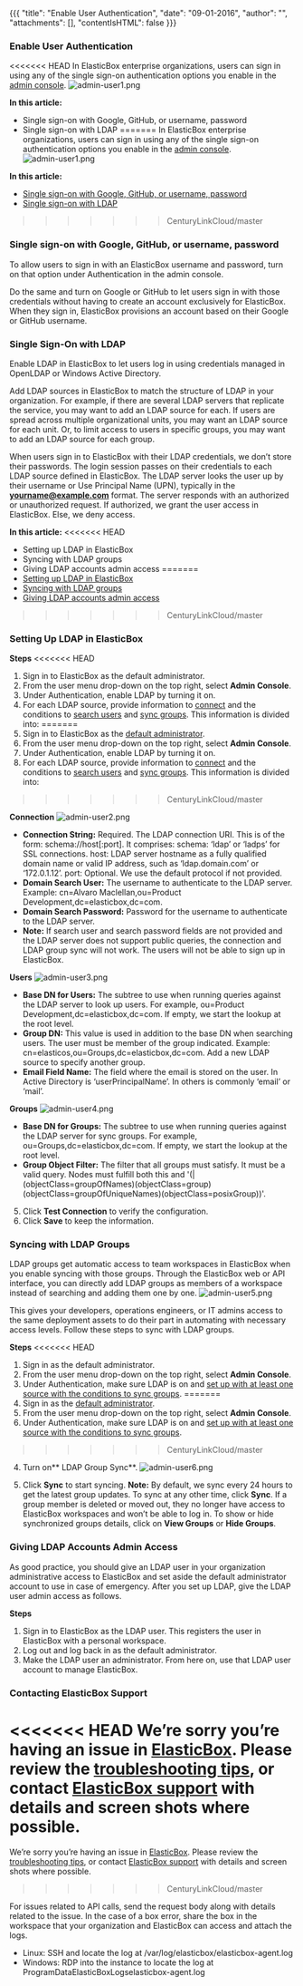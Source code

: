 {{{
"title": "Enable User Authentication",
"date": "09-01-2016",
"author": "",
"attachments": [],
"contentIsHTML": false
}}}

### Enable User Authentication
<<<<<<< HEAD
In ElasticBox enterprise organizations, users can sign in using any of the single sign-on authentication options you enable in the [admin console](./admin-overview.md).
![admin-user1.png](../images/ElasticBox/admin-user1.png)

**In this article:**
* Single sign-on with Google, GitHub, or username, password
* Single sign-on with LDAP
=======
In ElasticBox enterprise organizations, users can sign in using any of the single sign-on authentication options you enable in the [admin console](../ElasticBox/admin-overview.md/).
![admin-user1.png](../images/ElasticBox/admin-user1.png)

**In this article:**
* [Single sign-on with Google, GitHub, or username, password](../ElasticBox/user-authentication.md)
* [Single sign-on with LDAP](../ElasticBox/user-authentication.md)
>>>>>>> CenturyLinkCloud/master

### Single sign-on with Google, GitHub, or username, password
To allow users to sign in with an ElasticBox username and password, turn on that option under Authentication in the admin console.

Do the same and turn on Google or GitHub to let users sign in with those credentials without having to create an account exclusively for ElasticBox. When they sign in, ElasticBox provisions an account based on their Google or GitHub username.

### Single Sign-On with LDAP
Enable LDAP in ElasticBox to let users log in using credentials managed in OpenLDAP or Windows Active Directory.

Add LDAP sources in ElasticBox to match the structure of LDAP in your organization. For example, if there are several LDAP servers that replicate the service, you may want to add an LDAP source for each. If users are spread across multiple organizational units, you may want an LDAP source for each unit. Or, to limit access to users in specific groups, you may want to add an LDAP source for each group.

When users sign in to ElasticBox with their LDAP credentials, we don’t store their passwords. The login session passes on their credentials to each LDAP source defined in ElasticBox. The LDAP server looks the user up by their username or Use Principal Name (UPN), typically in the **yourname@example.com** format. The server responds with an authorized or unauthorized request. If authorized, we grant the user access in ElasticBox. Else, we deny access.

**In this article:**
<<<<<<< HEAD
* Setting up LDAP in ElasticBox
* Syncing with LDAP groups
* Giving LDAP accounts admin access
=======
* [Setting up LDAP in ElasticBox](../ElasticBox/user-authentication.md)
* [Syncing with LDAP groups](../ElasticBox/user-authentication.md)
* [Giving LDAP accounts admin access](../ElasticBox/user-authentication.md)
>>>>>>> CenturyLinkCloud/master

### Setting Up LDAP in ElasticBox

**Steps**
<<<<<<< HEAD
1. Sign in to ElasticBox as the default administrator.
2. From the user menu drop-down on the top right, select **Admin Console**.
3. Under Authentication, enable LDAP by turning it on.
4. For each LDAP source, provide information to [connect](./user-authentication.md) and the conditions to [search users](./user-authentication.md) and [sync groups](./user-authentication.md). This information is divided into:
=======
1. Sign in to ElasticBox as the [default administrator](../ElasticBox/enterprise-setup-onboarding.md).
2. From the user menu drop-down on the top right, select **Admin Console**.
3. Under Authentication, enable LDAP by turning it on.
4. For each LDAP source, provide information to [connect](../ElasticBox/user-authentication.md) and the conditions to [search users](../ElasticBox/user-authentication.md) and [sync groups](../ElasticBox/user-authentication.md). This information is divided into:
>>>>>>> CenturyLinkCloud/master

   **Connection**
   ![admin-user2.png](../images/ElasticBox/admin-user2.png)

   * **Connection String:** Required. The LDAP connection URI. This is of the form: schema://host[:port]. It comprises:
   schema: ‘ldap’ or ‘ladps’ for SSL connections. host: LDAP server hostname as a fully qualified domain name or valid IP address, such as ‘ldap.domain.com’ or ‘172.0.1.12’. port: Optional. We use the default protocol if not provided.
   * **Domain Search User:** The username to authenticate to the LDAP server. Example: cn=Alvaro Maclellan,ou=Product Development,dc=elasticbox,dc=com.
   * **Domain Search Password:** Password for the username to authenticate to the LDAP server.
   * **Note:** If search user and search password fields are not provided and the LDAP server does not support public queries, the connection and LDAP group sync will not work. The users will not be able to sign up in ElasticBox.

   **Users**
   ![admin-user3.png](../images/ElasticBox/admin-user3.png)

   * **Base DN for Users:** The subtree to use when running queries against the LDAP server to look up users. For example, ou=Product Development,dc=elasticbox,dc=com. If empty, we start the lookup at the root level.
   * **Group DN:** This value is used in addition to the base DN when searching users. The user must be member of the group indicated. Example: cn=elasticos,ou=Groups,dc=elasticbox,dc=com. Add a new LDAP source to specify another group.
   * **Email Field Name:** The field where the email is stored on the user. In Active Directory is ‘userPrincipalName’. In others is commonly ‘email’ or ‘mail’.

   **Groups**
   ![admin-user4.png](../images/ElasticBox/admin-user4.png)

   * **Base DN for Groups:** The subtree to use when running queries against the LDAP server for sync groups. For example, ou=Groups,dc=elasticbox,dc=com. If empty, we start the lookup at the root level.
   * **Group Object Filter:** The filter that all groups must satisfy. It must be a valid query. Nodes must fulfill both this and '(|(objectClass=groupOfNames)(objectClass=group)(objectClass=groupOfUniqueNames)(objectClass=posixGroup))'.

5. Click **Test Connection** to verify the configuration.
6. Click **Save** to keep the information.

### Syncing with LDAP Groups
LDAP groups get automatic access to team workspaces in ElasticBox when you enable syncing with those groups. Through the ElasticBox web or API interface, you can directly add LDAP groups as members of a workspace instead of searching and adding them one by one.
![admin-user5.png](../images/ElasticBox/admin-user5.png)

This gives your developers, operations engineers, or IT admins access to the same deployment assets to do their part in automating with necessary access levels. Follow these steps to sync with LDAP groups.

**Steps**
<<<<<<< HEAD
1. Sign in as the default administrator.
2. From the user menu drop-down on the top right, select **Admin Console**.
3. Under Authentication, make sure LDAP is on and [set up with at least one source with the conditions to sync groups](./user-authentication.md).
=======
1. Sign in as the [default administrator](../ElasticBox/enterprise-setup-onboarding.md).
2. From the user menu drop-down on the top right, select **Admin Console**.
3. Under Authentication, make sure LDAP is on and [set up with at least one source with the conditions to sync groups](../ElasticBox/user-authentication.md).
>>>>>>> CenturyLinkCloud/master
4. Turn on** LDAP Group Sync**.
   ![admin-user6.png](../images/ElasticBox/admin-user6.png)

5. Click **Sync** to start syncing.
   **Note:** By default, we sync every 24 hours to get the latest group updates. To sync at any other time, click **Sync**. If a group member is deleted or moved out, they no longer have access to ElasticBox workspaces and won’t be able to log in. To show or hide synchronized groups details, click on **View Groups** or **Hide Groups**.

### Giving LDAP Accounts Admin Access
As good practice, you should give an LDAP user in your organization administrative access to ElasticBox and set aside the default administrator account to use in case of emergency. After you set up LDAP, give the LDAP user admin access as follows.

**Steps**
1. Sign in to ElasticBox as the LDAP user. This registers the user in ElasticBox with a personal workspace.
2. Log out and log back in as the default administrator.
3. Make the LDAP user an administrator. From here on, use that LDAP user account to manage ElasticBox.

### Contacting ElasticBox Support
<<<<<<< HEAD
We’re sorry you’re having an issue in [ElasticBox](https://www.ctl.io/elasticbox/). Please review the [troubleshooting tips](./troubleshooting-tips.md), or contact [ElasticBox support](mailto:support@elasticbox.com) with details and screen shots where possible.
=======
We’re sorry you’re having an issue in [ElasticBox](//www.ctl.io/elasticbox/). Please review the [troubleshooting tips](./troubleshooting-tips.md), or contact [ElasticBox support](mailto:support@elasticbox.com) with details and screen shots where possible.
>>>>>>> CenturyLinkCloud/master

For issues related to API calls, send the request body along with details related to the issue. In the case of a box error, share the box in the workspace that your organization and ElasticBox can access and attach the logs.
* Linux: SSH and locate the log at /var/log/elasticbox/elasticbox-agent.log
* Windows: RDP into the instance to locate the log at ProgramDataElasticBoxLogselasticbox-agent.log
